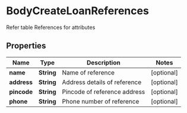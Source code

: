 

# BodyCreateLoanReferences

Refer table References for attributes

## Properties

Name | Type | Description | Notes
------------ | ------------- | ------------- | -------------
**name** | **String** | Name of reference |  [optional]
**address** | **String** | Address details of reference |  [optional]
**pincode** | **String** | Pincode of reference address |  [optional]
**phone** | **String** | Phone number of reference |  [optional]



